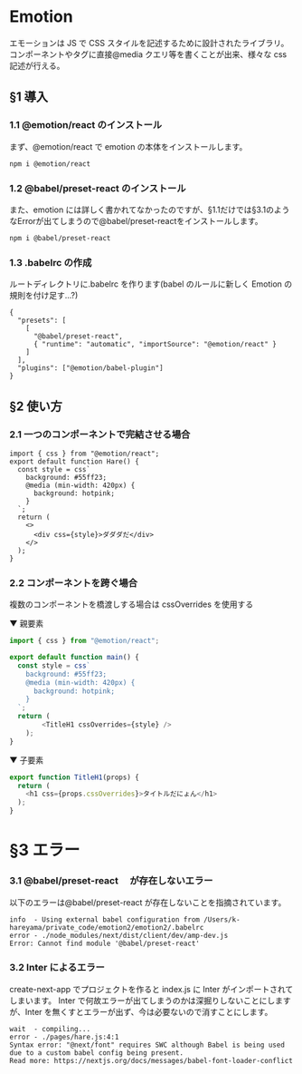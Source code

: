# Emotion

エモーションは JS で CSS スタイルを記述するために設計されたライブラリ。コンポーネントやタグに直接@media クエリ等を書くことが出来、様々な css 記述が行える。

## §1 導入

### 1.1 @emotion/react のインストール

まず、@emotion/react で emotion の本体をインストールします。

```
npm i @emotion/react
```

### 1.2 @babel/preset-react のインストール

また、emotion には詳しく書かれてなかったのですが、§1.1だけでは§3.1のようなErrorが出てしまうので@babel/preset-reactをインストールします。

```
npm i @babel/preset-react
```

### 1.3 .babelrc の作成

ルートディレクトリに.babelrc を作ります(babel のルールに新しく Emotion の規則を付け足す...?)

```javascript:.babelrc
{
  "presets": [
    [
      "@babel/preset-react",
      { "runtime": "automatic", "importSource": "@emotion/react" }
    ]
  ],
  "plugins": ["@emotion/babel-plugin"]
}
```

## §2 使い方

### 2.1 一つのコンポーネントで完結させる場合

```
import { css } from "@emotion/react";
export default function Hare() {
  const style = css`
    background: #55ff23;
    @media (min-width: 420px) {
      background: hotpink;
    }
  `;
  return (
    <>
      <div css={style}>ダダダだ</div>
    </>
  );
}
```

### 2.2 コンポーネントを跨ぐ場合

複数のコンポーネントを橋渡しする場合は cssOverrides を使用する

▼ 親要素

```javascript:main.js
import { css } from "@emotion/react";

export default function main() {
  const style = css`
    background: #55ff23;
    @media (min-width: 420px) {
      background: hotpink;
    }
  `;
  return (
		<TitleH1 cssOverrides={style} />
	);
}
```

▼ 子要素

```javascript:TitleH1.js
export function TitleH1(props) {
  return (
    <h1 css={props.cssOverrides}>タイトルだにょん</h1>
  );
}
```

# §3 エラー

### 3.1 @babel/preset-react 　が存在しないエラー

以下のエラーは@babel/preset-react が存在しないことを指摘されています。

```
info  - Using external babel configuration from /Users/k-hareyama/private_code/emotion2/emotion2/.babelrc
error - ./node_modules/next/dist/client/dev/amp-dev.js
Error: Cannot find module '@babel/preset-react'
```

### 3.2 Inter によるエラー

create-next-app でプロジェクトを作ると index.js に Inter がインポートされてしまいます。
Inter で何故エラーが出てしまうのかは深掘りしないことにしますが、Inter を無くすとエラーが出ず、今は必要ないので消すことにします。

```
wait  - compiling...
error - ./pages/hare.js:4:1
Syntax error: "@next/font" requires SWC although Babel is being used due to a custom babel config being present.
Read more: https://nextjs.org/docs/messages/babel-font-loader-conflict
```
